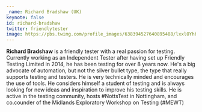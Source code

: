 ```yaml
---
_name: Richard Bradshaw (UK)
keynote: false
id: richard-bradshaw
twitter: friendlytester
image: https://pbs.twimg.com/profile_images/638394527640895488/lxxlOYhb.jpg
---
```

**Richard Bradshaw** is a friendly tester with a real passion for testing. Currently working as an Independent Tester after having set up Friendly Testing Limited in 2014, he has been testing for over 8 years now. He's a big advocate of automation, but not the silver bullet type, the type that really supports testing and testers. He is very technically minded and encourages the use of tools. He considers himself a student of testing and is always looking for new ideas and inspiration to improve his testing skills. He is active in the testing community, hosts #NottsTest in Nottingham, and co.counder of the Midlands Exploratory Workshop on Testing (#MEWT)
